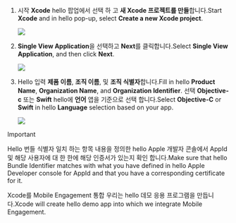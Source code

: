 1. <span data-ttu-id="e4490-101">시작 **Xcode** hello 팝업에서 선택 하 고 **새 Xcode 프로젝트를 만들**합니다.</span><span class="sxs-lookup"><span data-stu-id="e4490-101">Start **Xcode** and in hello pop-up, select **Create a new Xcode project**.</span></span>
   
    ![](./media/mobile-engagement-create-new-ios-app/xcode-new-project.png)
2. <span data-ttu-id="e4490-102">**Single View Application**을 선택하고 **Next**를 클릭합니다.</span><span class="sxs-lookup"><span data-stu-id="e4490-102">Select **Single View Application**, and then click **Next**.</span></span>
   
    ![](./media/mobile-engagement-create-new-ios-app/xcode-simple-view.png)
3. <span data-ttu-id="e4490-103">Hello 입력 **제품 이름**, **조직 이름**, 및 **조직 식별자**합니다.</span><span class="sxs-lookup"><span data-stu-id="e4490-103">Fill in hello **Product Name**, **Organization Name**, and **Organization Identifier**.</span></span> <span data-ttu-id="e4490-104">선택 **Objective-c** 또는 **Swift** hello에 **언어** 앱을 기준으로 선택 합니다.</span><span class="sxs-lookup"><span data-stu-id="e4490-104">Select **Objective-C** or **Swift** in hello **Language** selection based on your app.</span></span>
   
    ![](./media/mobile-engagement-create-new-ios-app/xcode-project-props.png)

> [!IMPORTANT]
> <span data-ttu-id="e4490-105">Hello 번들 식별자 일치 하는 항목 내용을 정의한 hello Apple 개발자 콘솔에서 AppId 및 해당 사용자에 대 한 한에 해당 인증서가 있는지 확인 합니다.</span><span class="sxs-lookup"><span data-stu-id="e4490-105">Make sure that hello Bundle Identifier matches with what you have defined in hello Apple Developer console for AppId and that you have a corresponding certificate for it.</span></span> 
> 
> 

<span data-ttu-id="e4490-106">Xcode를 Mobile Engagement 통합 우리는 hello 데모 응용 프로그램을 만듭니다.</span><span class="sxs-lookup"><span data-stu-id="e4490-106">Xcode will create hello demo app into which we integrate Mobile Engagement.</span></span>

